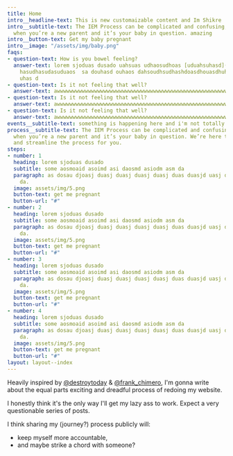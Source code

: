 ```yaml
---
title: Home
intro__headline-text: This is new customaizable content and Im Shikre
intro__subtitle-text: The IEM Process can be complicated and confusing, especially
  when you’re a new parent and it’s your baby in question. amazing
intro__button-text: Get my baby pregnant
intro__image: "/assets/img/baby.png"
faqs:
- question-text: How is you bowel feeling?
  answer-text: lorem sjoduas dusado uahsuas udhaosudhoas [uduahsuhasd](http://google.com)
    hasudhasudasuduaos  sa douhasd ouhaos dahsoudhsudhashdoasdhouasdhuhasd ouhaos
    uhas d
- question-text: Is it not feeling that well?
  answer-text: awwwwwwwwwwwwwwwwwwwwwwwwwwwwwwwwwwwwwwwwwwwwwwwwwwwwwwwwwwwwwwwwwwwwwwwwwwwwwwwwwwwwwwwwwwwwwwwwwwwwwwwwwwwwwwwwwwwwwwwwwwwwwwwwwwwwwwwwwwww
- question-text: Is it not feeling that well?
  answer-text: awwwwwwwwwwwwwwwwwwwwwwwwwwwwwwwwwwwwwwwwwwwwwwwwwwwwwwwwwwwwwwwwwwwwwwwwwwwwwwwwwwwwwwwwwwwwwwwwwwwwwwwwwwwwwwwwwwwwwwwwwwwwwwwwwwwwwwwwwwww
- question-text: Is it not feeling that well?
  answer-text: awwwwwwwwwwwwwwwwwwwwwwwwwwwwwwwwwwwwwwwwwwwwwwwwwwwwwwwwwwwwwwwwwwwwwwwwwwwwwwwwwwwwwwwwwwwwwwwwwwwwwwwwwwwwwwwwwwwwwwwwwwwwwwwwwwwwwwwwwwww
events__subtitle-text: something is happening here and i'm not totally sad about *it*
process__subtitle-text: The IEM Process can be complicated and confusing, especially
  when you’re a new parent and it’s your baby in question. We’re here to simplify
  and streamline the process for you.
steps:
- number: 1
  heading: lorem sjoduas dusado
  subtitle: some aosmoaid asoimd asi daosmd asiodm asm da
  paragraph: as dosau djoasj duasj duasj duasj duasj duas duasjd uasj duasj dusaj
    da.
  image: assets/img/5.png
  button-text: get me pregnant
  button-url: "#"
- number: 2
  heading: lorem sjoduas dusado
  subtitle: some aosmoaid asoimd asi daosmd asiodm asm da
  paragraph: as dosau djoasj duasj duasj duasj duasj duas duasjd uasj duasj dusaj
    da.
  image: assets/img/5.png
  button-text: get me pregnant
  button-url: "#"
- number: 3
  heading: lorem sjoduas dusado
  subtitle: some aosmoaid asoimd asi daosmd asiodm asm da
  paragraph: as dosau djoasj duasj duasj duasj duasj duas duasjd uasj duasj dusaj
    da.
  image: assets/img/5.png
  button-text: get me pregnant
  button-url: "#"
- number: 4
  heading: lorem sjoduas dusado
  subtitle: some aosmoaid asoimd asi daosmd asiodm asm da
  paragraph: as dosau djoasj duasj duasj duasj duasj duas duasjd uasj duasj dusaj
    da.
  image: assets/img/5.png
  button-text: get me pregnant
  button-url: "#"
layout: layout--index
---
```


Heavily inspired by [@destroytoday](https://twitter.com/destroytoday) & [@frank_chimero](https://twitter.com/frank_chimero), I'm gonna write about the equal parts exciting and dreadful process of redoing my website.

I honestly think it's the only way I'll get my lazy ass to work.
Expect a very questionable series of posts.

I think sharing my (journey?) process publicly will:

- keep myself more accountable,
- and maybe strike a chord with someone?



































<!-- <div class="intro">

	<h1>Aman Srivastava is a freelance graphic designer with a focus on branding, storytelling, and illustration.</h1>

	<h2>Check out <a href="#">his work</a>, learn more <a href="#">about him</a> or <a href="#">high five him</a>.</h2>
</div>

<div class="intro">
	<h1>Check out <a href="#">his work</a>, learn more <a href="#">about him</a> or <a href="#">high five him</a>.</h1>
</div>

</a><a href="#">
	<span>we all do something.</span>
</a>



<a href="#">
	<span>we all do something.</span>
</a>
<a href="#">
	<span>we all do something.</span>
</a>
<a href="#">
	<span>we all do something.</span>
</a>
<a href="#">
	<span>we all do something.</span>
</a>
<a href="#">
	<span>we all do something.</span>
</a>
<a href="#">
	<span>we all do something.</span>
</a>
<a href="#">
	<span>we all do something.</span>
</a>
<a href="#">
	<span>we all do something.</span>
</a>
<a href="#">
	<span>we all do something.</span>
</a> -->
